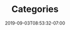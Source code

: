 ---
title: "Categories"
date: 2019-09-03T08:53:32-07:00
draft: true
outputs:
- json
show_sidebar: false
layout: categories
---
